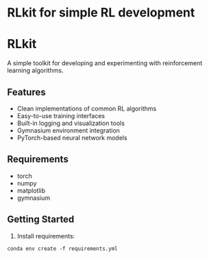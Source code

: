 
# RLkit for simple RL development 

# RLkit

A simple toolkit for developing and experimenting with reinforcement learning algorithms.

## Features

- Clean implementations of common RL algorithms
- Easy-to-use training interfaces
- Built-in logging and visualization tools
- Gymnasium environment integration
- PyTorch-based neural network models

## Requirements

- torch
- numpy  
- matplotlib
- gymnasium

## Getting Started

1. Install requirements:
```
conda env create -f requirements.yml 
```


